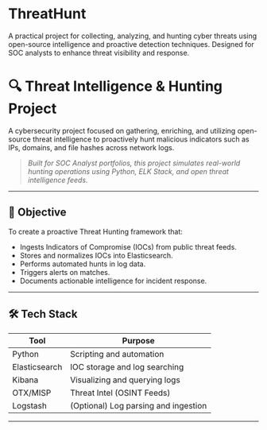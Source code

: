 # ThreatHunt
A practical project for collecting, analyzing, and hunting cyber threats using open-source intelligence and proactive detection techniques. Designed for SOC analysts to enhance threat visibility and response.
# 🔍 Threat Intelligence & Hunting Project

A cybersecurity project focused on gathering, enriching, and utilizing open-source threat intelligence to proactively hunt malicious indicators such as IPs, domains, and file hashes across network logs.

> *Built for SOC Analyst portfolios, this project simulates real-world hunting operations using Python, ELK Stack, and open threat intelligence feeds.*

---

## 📌 Objective

To create a proactive Threat Hunting framework that:
- Ingests Indicators of Compromise (IOCs) from public threat feeds.
- Stores and normalizes IOCs into Elasticsearch.
- Performs automated hunts in log data.
- Triggers alerts on matches.
- Documents actionable intelligence for incident response.

---

## 🛠️ Tech Stack

| Tool         | Purpose                            |
|--------------|-------------------------------------|
| Python       | Scripting and automation            |
| Elasticsearch| IOC storage and log searching       |
| Kibana       | Visualizing and querying logs       |
| OTX/MISP     | Threat Intel (OSINT Feeds)          |
| Logstash     | (Optional) Log parsing and ingestion|

---
